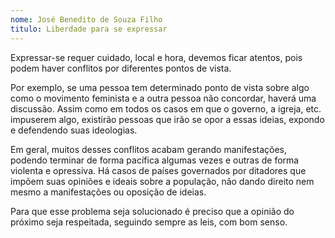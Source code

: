```yaml
---
nome: José Benedito de Souza Filho                    
titulo: Liberdade para se expressar
---
```


Expressar-se requer cuidado, local e hora, devemos ficar atentos, pois podem haver conflitos por diferentes pontos de vista.

Por exemplo, se uma pessoa tem determinado ponto de vista sobre algo como o movimento feminista e a outra pessoa não concordar, haverá uma discussão. Assim como em todos os casos em que o governo, a igreja, etc. impuserem algo, existirão pessoas que irão se opor a essas ideias, expondo e defendendo suas ideologias.

Em geral, muitos desses conflitos acabam gerando manifestações, podendo terminar de forma pacífica algumas vezes e outras de forma violenta e opressiva. Há casos de países governados por ditadores que impõem suas opiniões e ideais sobre a população, não dando direito nem mesmo a manifestações ou oposição de ideias.

Para que esse problema seja solucionado é preciso que a opinião do próximo seja respeitada, seguindo sempre as leis, com bom senso.

